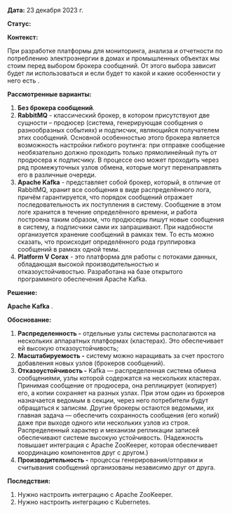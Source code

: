 **Дата:** 23 декабря 2023 г.

**Статус:**  

**Контекст:** 

При разработке платформы для мониторинга, анализа и отчетности по потреблению электроэнергии в домах и промышленных объектах мы стоим перед выбором брокера сообщений. От этого выбора зависит будет ли использоваться и если будет то какой и какие особенности у него есть .

**Рассмотренные варианты:**

1. **Без брокера сообщений**.
2. **RabbitMQ** - классический брокер, в котором присутствуют две сущности _–_ продюсер (система, генерирующая сообщения о разнообразных событиях) и подписчик, являющийся получателем этих сообщений. Основной особенностью этого брокера является возможность настройки гибкого роутинга: при отправке сообщение необязательно должно проходить только прямолинейный путь от продюсера к подписчику. В процессе оно может проходить через ряд промежуточных узлов обмена, которые могут перенаправлять его в различные очереди.
3. **Apache Kafka** - представляет собой брокер, который, в отличие от RabbitMQ, хранит все сообщения в виде распределённого лога, причём гарантируется, что порядок сообщений отражает последовательность их поступления в систему. Сообщение в этом логе хранится в течение определённого времени, и работа построена таким образом, что продюсеры пишут новые сообщения в систему, а подписчики сами их запрашивают. При надобности организуется хранение сообщений в рамках тем. То есть можно сказать, что происходит определённого рода группировка сообщений в рамках одной темы.
4. **Platform V Corax** - это платформа для работы с потоками данных, обладающая высокой производительностью и отказоустойчивостью. Разработана на базе открытого программного обеспечения Apache Kafka.

**Решение:**

**Apache Kafka** .

**Обоснование:**

1. **Распределенность -** отдельные узлы системы располагаются на нескольких аппаратных платформах (кластерах). Это обеспечивает ей высокую отказоустойчивость;
2. **Масштабируемость -** систему можно наращивать за счет простого добавления новых узлов (брокеров сообщений).
3. **Отказоустойчивость -** Kafka — распределенная система обмена сообщениями, узлы которой содержатся на нескольких кластерах. Принимая сообщение от продюсера, она реплицирует (копирует) его, а копии сохраняет на разных узлах. При этом один из брокеров назначается ведомым в секции, через него потребители будут обращаться к записям. Другие брокеры остаются ведомыми, их главная задача — обеспечить сохранность сообщения (его копий) даже при выходе одного или нескольких узлов из строя. Распределенный характер и механизм репликации записей обеспечивают системе высокую устойчивость. (Надежность повышает интеграция с Apache ZooKeeper, которая обеспечивает координацию компонентов друг с другом.)
4. **Производительность -** процессы генерирования/отправки и считывания сообщений организованы независимо друг от друга.


**Последствия:**

1. Нужно настроить интеграцию с Apache ZooKeeper.
2. Нужно настроить интеграцию с Kubernetes.
